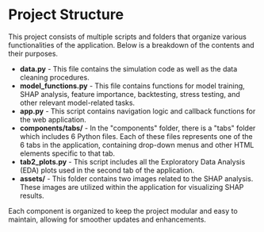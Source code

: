 <h1>Project Structure</h1>

<p>This project consists of multiple scripts and folders that organize various functionalities of the application. Below is a breakdown of the contents and their purposes.</p>

<ul>
  <li><b>data.py</b> - This file contains the simulation code as well as the data cleaning procedures.</li>
  
  <li><b>model_functions.py</b> - This file contains functions for model training, SHAP analysis, feature importance, backtesting, stress testing, and other relevant model-related tasks.</li>
  
  <li><b>app.py</b> - This script contains navigation logic and callback functions for the web application.</li>

  <li><b>components/tabs/</b> - In the "components" folder, there is a "tabs" folder which includes 6 Python files. Each of these files represents one of the 6 tabs in the application, containing drop-down menus and other HTML elements specific to that tab.</li>

  <li><b>tab2_plots.py</b> - This script includes all the Exploratory Data Analysis (EDA) plots used in the second tab of the application.</li>

  <li><b>assets/</b> - This folder contains two images related to the SHAP analysis. These images are utilized within the application for visualizing SHAP results.</li>
</ul>

<p>Each component is organized to keep the project modular and easy to maintain, allowing for smoother updates and enhancements.</p>
